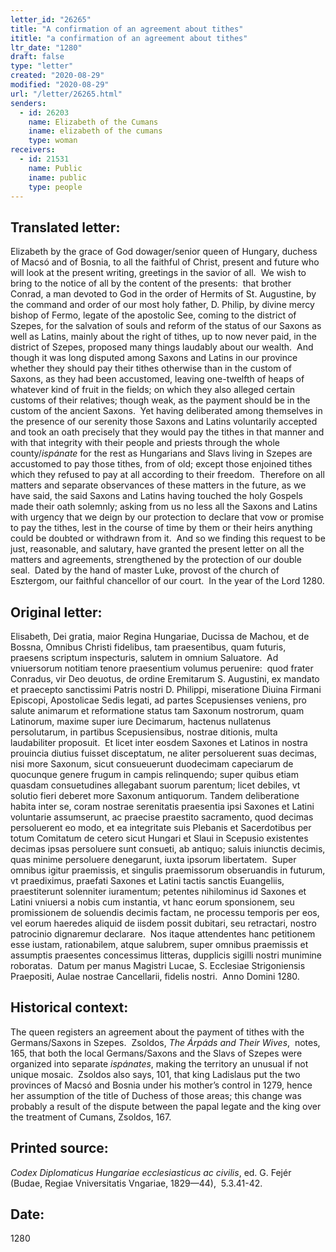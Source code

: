 ```yaml
---
letter_id: "26265"
title: "A confirmation of an agreement about tithes"
ititle: "a confirmation of an agreement about tithes"
ltr_date: "1280"
draft: false
type: "letter"
created: "2020-08-29"
modified: "2020-08-29"
url: "/letter/26265.html"
senders:
  - id: 26203
    name: Elizabeth of the Cumans
    iname: elizabeth of the cumans
    type: woman
receivers:
  - id: 21531
    name: Public
    iname: public
    type: people
---
```

<h2> Translated letter:</h2><p>Elizabeth by the grace of God dowager/senior queen of Hungary, duchess of Macsó and of Bosnia, to all the faithful of Christ, present and future who will look at the present writing, greetings in the savior of all.&nbsp; We wish to bring to the notice of all by the content of the presents:&nbsp; that brother Conrad, a man devoted to God in the order of Hermits of St. Augustine, by the command and order of our most holy father, D. Philip, by divine mercy bishop of Fermo, legate of the apostolic See, coming to the district of Szepes, for the salvation of souls and reform of the status of our Saxons as well as Latins, mainly about the right of tithes, up to now never paid, in the district of Szepes, proposed many things laudably about our wealth.&nbsp; And though it was long disputed among Saxons and Latins in our province whether they should pay their tithes otherwise than in the custom of Saxons, as they had been accustomed, leaving one-twelfth of heaps of whatever kind of fruit in the fields; on which they also alleged certain customs of their relatives; though weak, as the payment should be in the custom of the ancient Saxons.&nbsp; Yet having deliberated among themselves in the presence of our serenity those Saxons and Latins voluntarily accepted and took an oath precisely that they would pay the tithes in that manner and with that integrity with their people and priests through the whole county/<i>ispánate</i> for the rest as Hungarians and Slavs living in Szepes are accustomed to pay those tithes, from of old; except those enjoined tithes which they refused to pay at all according to their freedom.&nbsp; Therefore on all matters and separate observances of these matters in the future, as we have said, the said Saxons and Latins having touched the holy Gospels made their oath solemnly; asking from us no less all the Saxons and Latins with urgency that we deign by our protection to declare that vow or promise to pay the tithes, lest in the course of time by them or their heirs anything could be doubted or withdrawn from it.&nbsp; And so we finding this request to be just, reasonable, and salutary, have granted the present letter on all the matters and agreements, strengthened by the protection of our double seal.&nbsp; Dated by the hand of master Luke, provost of the church of Esztergom, our faithful chancellor of our court.&nbsp; In the year of the Lord 1280.</p><h2 class="mt-4"> Original letter:</h2><p>Elisabeth, Dei gratia, maior Regina Hungariae, Ducissa de Machou, et de Bossna, Omnibus Christi fidelibus, tam praesentibus, quam futuris, praesens scriptum inspecturis, salutem in omnium Saluatore.&nbsp; Ad vniuersorum notitiam tenore praesentium volumus peruenire:&nbsp; quod frater Conradus, vir Deo deuotus, de ordine Eremitarum S. Augustini, ex mandato et praecepto sanctissimi Patris nostri D. Philippi, miseratione Diuina Firmani Episcopi, Apostolicae Sedis legati, ad partes Scepusienses veniens, pro salute animarum et reformatione status tam Saxonum nostrorum, quam Latinorum, maxime super iure Decimarum, hactenus nullatenus persolutarum, in partibus Scepusiensibus, nostrae ditionis, multa laudabiliter proposuit.&nbsp; Et licet inter eosdem Saxones et Latinos in nostra prouincia diutius fuisset disceptatum, ne aliter persoluerent suas decimas, nisi more Saxonum, sicut consueuerunt duodecimam capeciarum de quocunque genere frugum in campis relinquendo; super quibus etiam quasdam consuetudines allegabant suorum parentum; licet debiles, vt solutio fieri deberet more Saxonum antiquorum. Tandem deliberatione habita inter se, coram nostrae serenitatis praesentia ipsi Saxones et Latini voluntarie assumserunt, ac praecise praestito sacramento, quod decimas persoluerent eo modo, et ea integritate suis Plebanis et Sacerdotibus per totum Comitatum de cetero sicut Hungari et Slaui in Scepusio existentes decimas ipsas persoluere sunt consueti, ab antiquo; saluis iniunctis decimis, quas minime persoluere denegarunt, iuxta ipsorum libertatem.&nbsp; Super omnibus igitur praemissis, et singulis praemissorum obseruandis in futurum, vt praediximus, praefati Saxones et Latini tactis sanctis Euangeliis, praestiterunt solenniter iuramentum; petentes nihilominus id Saxones et Latini vniuersi a nobis cum instantia, vt hanc eorum sponsionem, seu promissionem de soluendis decimis factam, ne processu temporis per eos, vel eorum haeredes aliquid de iisdem possit dubitari, seu retractari, nostro patrocinio dignaremur declarare.&nbsp; Nos itaque attendentes hanc petitionem esse iustam, rationabilem, atque salubrem, super omnibus praemissis et assumptis praesentes concessimus litteras, dupplicis sigilli nostri munimine roboratas.&nbsp; Datum per manus Magistri Lucae, S. Ecclesiae Strigoniensis Praepositi, Aulae nostrae Cancellarii, fidelis nostri.&nbsp; Anno Domini 1280.</p><h2 class="mt-4"> Historical context:</h2><p>The queen registers an agreement about the payment of tithes with the Germans/Saxons in Szepes.&nbsp; Zsoldos, <i>The Árpáds and Their Wives</i>, &nbsp;notes, 165, that both the local Germans/Saxons and the Slavs of Szepes were organized into separate <i>ispánates</i>, making the territory an unusual if not unique mosaic.&nbsp; Zsoldos also says, 101, that king Ladislaus put the two provinces of Macsó and Bosnia under his mother’s control in 1279, hence her assumption of the title of Duchess of those areas; this change was probably a result of the dispute between the papal legate and the king over the treatment of Cumans, Zsoldos, 167.</p><h2 class="mt-4"> Printed source:</h2><p><i>Codex Diplomaticus Hungariae ecclesiasticus ac civilis</i>, ed. G. Fejér (Budae, Regiae Vniversitatis Vngariae, 1829—44),&nbsp; 5.3.41-42.</p><h2 class="mt-4"> Date:</h2>1280